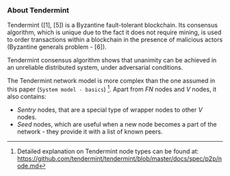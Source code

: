 ### About Tendermint

Tendermint ([1], [5]) is a Byzantine fault-tolerant blockchain. Its consensus algorithm, which is unique due to the fact it does not require mining, is used to order transactions within a blockchain in the presence of malicious actors (Byzantine generals problem - [6]). 

Tendermint consensus algorithm shows that unanimity can be achieved in an unreliable distributed system, under adversarial conditions.

The Tendermint network model is more complex than the one assumed in this paper (`System model - basics`) [^1]. Apart from *FN* nodes and *V* nodes, it also contains: 
* *Sentry* nodes, that are a special type of wrapper nodes to other *V* nodes.
* *Seed* nodes, which are useful when a new node becomes a part of the network - they provide it with a list of known peers.

[^1]: Detailed explanation on Tendermint node types can be found at: <https://github.com/tendermint/tendermint/blob/master/docs/spec/p2p/node.md>



<!--stackedit_data:
eyJoaXN0b3J5IjpbMTAzNTQwODE4MiwyOTU2MDI2NDgsMjE0Nz
I1ODAxMSwtMTkyMTk0MzcxOCwtMTg5NTc3MzI5NSwtMTExODMy
NTY4OSwxMDY0NDIyNTgxLC02NjM1NjIwMDUsNjQ3MDYxMDMzXX
0=
-->